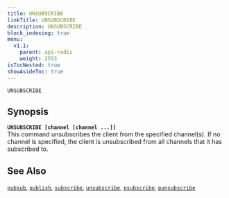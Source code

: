 ```yaml
---
title: UNSUBSCRIBE
linkTitle: UNSUBSCRIBE
description: UNSUBSCRIBE
block_indexing: true
menu:
  v1.1:
    parent: api-redis
    weight: 2553
isTocNested: true
showAsideToc: true
---
```

`UNSUBSCRIBE` 

## Synopsis
<b>`UNSUBSCRIBE [channel [channel ...]]`</b><br>
This command unsubscribes the client from the specified channel(s). 
 If no channel is specified, the client is unsubscribed from all channels that it has subscribed to.

## See Also
[`pubsub`](../pubsub/), 
[`publish`](../publish/), 
[`subscribe`](../subscribe/), 
[`unsubscribe`](../unsubscribe/), 
[`psubscribe`](../psubscribe/), 
[`punsubscribe`](../punsubscribe/)
